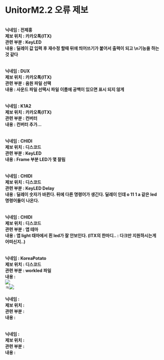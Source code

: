 # UnitorM2.2 오류 제보
<br>
<strong>닉네임 : 전제홍</strong><br>
<strong>제보 위치 : 카카오톡(ITX)</strong><br>
<strong>관련 부분 : KeyLED</strong><br>
<strong>내용 : 딜레이 값 입력 후 재수정 할때 뒤에 띄어쓰기가 붙어서 출력이 되고 \n기능을 하는것 같다</strong><br><br><br>
<strong>닉네임 : DUX</strong><br>
<strong>제보 위치 : 카카오톡(ITX)</strong><br>
<strong>관련 부분 : 음원 파일 선택</strong><br>
<strong>내용 : 사운드 파일 선택시 파일 이름에 공백이 있으면 표시 되지 않게</strong><br><br><br>
<strong>닉네임 : K1A2</strong><br>
<strong>제보 위치 : 카카오톡(ITX)</strong><br>
<strong>관련 부분 : 컨버터</strong><br>
<strong>내용 : 컨버터 추가...</strong><br><br><br>
<strong>닉네임 : CHIDI</strong><br>
<strong>제보 위치 : 디스코드</strong><br>
<strong>관련 부분 : KeyLED</strong><br>
<strong>내용 : Frame 부분 LED가 몇 잘림</strong><br><br><br>
<strong>닉네임 : CHIDI</strong><br>
<strong>제보 위치 : 디스코드</strong><br>
<strong>관련 부분 : KeyLED Delay</strong><br>
<strong>내용 : 딜레이 숫자가 바뀐다. 뒤에 다른 명령어가 생긴다. 딜레이 인데 o 11 1 a 같은 led 명령어들이 나온다.</strong><br><br><br>
<strong>닉네임 : CHIDI</strong><br>
<strong>제보 위치 : 디스코드</strong><br>
<strong>관련 부분 : 앱 테마</strong><br>
<strong>내용 : 앱 light 태마에서 흰 led가 잘 안보인다. (ITX의 한마디.. : 다크만 지원하시는게 어떠신지..)</strong><br><br><br>
<strong>닉네임 : KoreaPotato</strong><br>
<strong>제보 위치 : 디스코드</strong><br>
<strong>관련 부분 : workled 파일</strong><br>
<strong>내용 : </strong><br><img src="@drawable/d.png"><br>ㅋ<img src="D:\UnitorM2.2\d.png"<br><br><br>
<strong>닉네임 :</strong><br>
<strong>제보 위치 : </strong><br>
<strong>관련 부분 : </strong><br>
<strong>내용 : </strong><br><br><br>
<strong>닉네임 :</strong><br>
<strong>제보 위치 : </strong><br>
<strong>관련 부분 : </strong><br>
<strong>내용 : </strong><br><br><br>